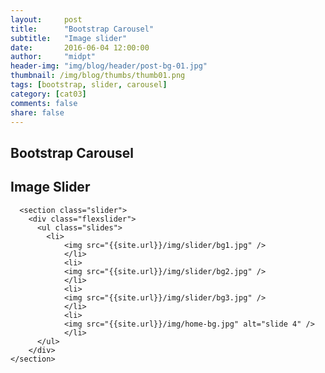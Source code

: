 ```yaml
---
layout:     post
title:      "Bootstrap Carousel"
subtitle:   "Image slider"
date:       2016-06-04 12:00:00
author:     "midpt"
header-img: "img/blog/header/post-bg-01.jpg"
thumbnail: /img/blog/thumbs/thumb01.png
tags: [bootstrap, slider, carousel]
category: [cat03]
comments: false
share: false
---
```

 <style>
  .carousel-inner > .item > img,
  .carousel-inner > .item > a > img {
      width: 70%;
      margin: auto;
  }
  </style>


   
## Bootstrap Carousel


## Image Slider

<!-- slider -->

      <section class="slider">
        <div class="flexslider">
          <ul class="slides">
            <li>
  	    	    <img src="{{site.url}}/img/slider/bg1.jpg" />
  	    		</li>
  	    		<li>
  	    	    <img src="{{site.url}}/img/slider/bg2.jpg" />
  	    		</li>
  	    		<li>
  	    	    <img src="{{site.url}}/img/slider/bg3.jpg" />
  	    		</li>
  	    		<li>
  	    	    <img src="{{site.url}}/img/home-bg.jpg" alt="slide 4" />
  	    		</li>
          </ul>
        </div>
    </section>

 

 
